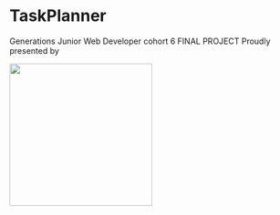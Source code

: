 # TaskPlanner
Generations Junior Web Developer cohort 6 FINAL PROJECT
Proudly presented by 


<img src="https://user-images.githubusercontent.com/88661877/136912582-e208b85c-ef2f-4102-9240-bf2addb2fcd7.png" width=250 height=250/>
